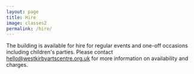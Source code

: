 ```yaml
---
layout: page
title: Hire
image: classes2
permalink: /hire/
---
```


The building is available for hire for regular events and one-off occasions including children's parties. Please contact hello@westkirbyartscentre.org.uk for more information on availability and charges.
